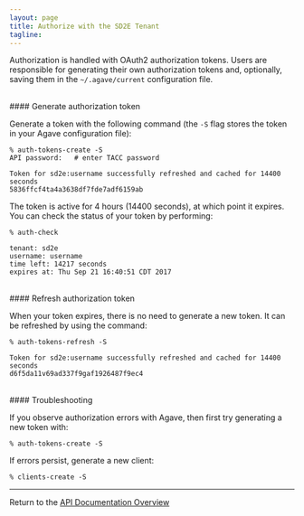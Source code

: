 ```yaml
---
layout: page
title: Authorize with the SD2E Tenant
tagline:
---
```


Authorization is handled with OAuth2 authorization tokens. Users are responsible
for generating their own authorization tokens and, optionally, saving them in the
`~/.agave/current` configuration file.

<br>
#### Generate authorization token

Generate a token with the following command (the `-S` flag stores the token in
your Agave configuration file):
```
% auth-tokens-create -S
API password:   # enter TACC password

Token for sd2e:username successfully refreshed and cached for 14400 seconds
5836ffcf4ta4a3638df7fde7adf6159ab
```

The token is active for 4 hours (14400 seconds), at which point it expires. You
can check the status of your token by performing:
```
% auth-check

tenant: sd2e
username: username
time left: 14217 seconds
expires at: Thu Sep 21 16:40:51 CDT 2017
```

<br>
#### Refresh authorization token

When your token expires, there is no need to generate a new token. It can be
refreshed by using the command:
```
% auth-tokens-refresh -S

Token for sd2e:username successfully refreshed and cached for 14400 seconds
d6f5da11v69ad337f9gaf1926487f9ec4
```

<br>
#### Troubleshooting

If you observe authorization errors with Agave, then first try generating a
new token with:
```
% auth-tokens-create -S
```

If errors persist, generate a new client:
```
% clients-create -S
```

---
Return to the [API Documentation Overview](../index.md)
